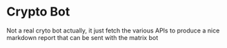 # Crypto Bot
Not a real cryto bot actually, it just fetch the various APIs to produce a nice markdown report that can be sent with the matrix bot
